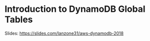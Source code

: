 
Introduction to DynamoDB Global Tables
======================================

Slides: https://slides.com/lanzone31/aws-dynamodb-2018
